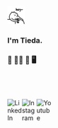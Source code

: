 <!-- <img align="right" src="https://github-readme-stats.vercel.app/api?username=weitieda&show_icons=true&icon_color=4f95f0&text_color=718096&bg_color=ffffff&hide_title=true&count_private=true&include_all_commits=true" /> -->

### <img src="asset/hey.gif" width="40 px"/> 
<!-- hey.gif 由 张duangduang 设计（https://sticker.weixin.qq.com/cgi-bin/mmemoticon-bin/emoticonview?oper=single&t=shop/detail&productid=aL2PCfwK/89qO7sF6/+I+UDhfwEjhec2ZNvdnLLJRd/PqU/Qxu91jFOUFT/ZD2cpB8S/eYVbIPuSYEyHQk3II4ZhaG2QoXHrGk4v5H7PymnM=）若有侵权，请通过邮件 hi[at]tiedawei.com 联系我删除 -->
### I'm Tieda. 

### 🎯 👨‍💻 📱 🖥 

<!-- ### ♥️ 🎹 🎸🥁 📷 🏓 🏀 🏂 -->

<br />

#

[<img align="left" alt="LinkedIn" width="33px" src="https://img.icons8.com/fluent/96/000000/linkedin.png" />][linkedin] 
[<img align="left" alt="Instagram" width="33px" src="https://img.icons8.com/fluent/96/000000/instagram-new.png" />][instagram]
[<img align="left" alt="Youtube" width="33px" src="https://img.icons8.com/fluent/96/000000/youtube-play.png" />][ytb]

[instagram]: https://instagram.com/twei3
[linkedin]: https://linkedin.com/in/tieda
[ytb]: https://www.youtube.com/channel/UC_k166vBPbUmyflrHuoP_3w
